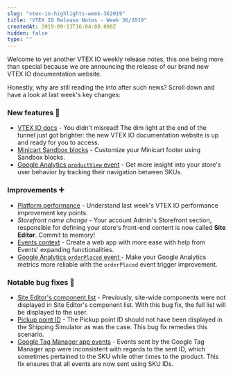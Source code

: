 ```yaml
---
slug: "vtex-io-highlights-week-362019"
title: "VTEX IO Release Notes - Week 36/2019"
createdAt: 2019-09-13T16:04:00.000Z
hidden: false
type: ""
---
```


Welcome to yet another VTEX IO weekly release notes, this one being more than special because we are announcing the release of our brand new VTEX IO documentation website.

Honestly, why are still reading the into after such news? Scroll down and have a look at last week's key changes:

### New features 🚀

- [VTEX IO docs](https://github.com/vtex-apps/release-notes/blob/master/docs/2019-week-36/vtex-io-docs.md) - You didn't misread! The dim light at the end of the tunnel just got brighter: the new VTEX IO documentation website is up and ready for you to access.
- [Minicart Sandbox blocks](https://github.com/vtex-apps/release-notes/blob/master/docs/2019-week-36/minicart-sandbox-blocks.md) - Customize your Minicart footer using Sandbox blocks.
- [Google Analytics `productView` event](https://github.com/vtex-apps/release-notes/blob/master/docs/2019-week-36/google-analytics-productview-event.md) - Get more insight into your store's user behavior by tracking their navigation between SKUs.

### Improvements ➕

- [Platform performance](https://github.com/vtex-apps/release-notes/blob/master/docs/2019-week-36/platform-performance.md) - Understand last week's VTEX IO performance improvement key points.
- _Storefront name change_ - Your account Admin's Storefront section, responsible for defining your store's front-end content is now called **Site Editor**. Commit to memory!
- [Events context](https://github.com/vtex-apps/release-notes/blob/master/docs/2019-week-36/events-context.md) - Create a web app with more ease with help from Events' expanding functionalities.
- [Google Analytics `orderPlaced` event ](https://github.com/vtex-apps/release-notes/blob/master/docs/2019-week-36/google-analytics-orderplaced-event.md) - Make your Google Analytics metrics more reliable with the `orderPlaced` event trigger improvement.

### Notable bug fixes 🐛

- [Site Editor's component list](https://github.com/vtex-apps/admin-pages/pull/268) - Previously, site-wide components were not displayed in Site Editor's component list. With this bug fix, the full list will be displayed to the user.
- [Pickup point ID](https://github.com/vtex-apps/store-components/pull/577) - The Pickup point ID should not have been displayed in the Shipping Simulator as was the case. This bug fix remedies this scenario.
- [Google Tag Manager app events](https://github.com/vtex-apps/google-tag-manager/pull/25) - Events sent by the Google Tag Manager app were inconsistent with regards to the sent ID, which sometimes pertained to the SKU while other times to the product. This fix ensures that all events are now sent using SKU IDs.